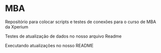 # MBA

Repositório para colocar scripts e testes de conexões para o curso de MBA da Xperium

Testes de atualização de dados no nosso arquivo Readme

Executando atualizações no nosso README
